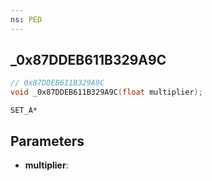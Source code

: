 ```yaml
---
ns: PED
---
```

## _0x87DDEB611B329A9C

```c
// 0x87DDEB611B329A9C
void _0x87DDEB611B329A9C(float multiplier);
```

```
SET_A*
```

## Parameters
* **multiplier**: 

